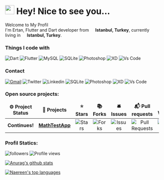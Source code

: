 <h1><img src="https://emojis.slackmojis.com/emojis/images/1531849430/4246/blob-sunglasses.gif?1531849430" width="30"/> Hey! Nice to see you...</h1>
<p>Welcome to My Profil </br> I'm Ertan, Flutter and Dart developer from <img src="https://cdn-icons-png.flaticon.com/512/3909/3909414.png" width="13"/> <b>Istanbul, Turkey</b>, currently living in <img src="https://cdn-icons-png.flaticon.com/512/3909/3909414.png" width="13"/> <b>Istanbul, Turkey</b>.
</p>

<h3>Things I code with</h3>
<p>
  <img alt="Dart" src="https://img.shields.io/badge/dart-%230175C2.svg?style=for-the-badge&logo=dart&logoColor=white" />
  <img alt="Flutter" src="https://img.shields.io/badge/Flutter-%2302569B.svg?style=for-the-badge&logo=Flutter&logoColor=white" />
  <img alt="MySQL" src="https://img.shields.io/badge/mysql-%2300f.svg?style=for-the-badge&logo=mysql&logoColor=white" />
  <img alt="SQLite" src="https://img.shields.io/badge/sqlite-%2307405e.svg?style=for-the-badge&logo=sqlite&logoColor=white" />
  <img alt="Photoshop" src="https://img.shields.io/badge/adobe%20photoshop-%2331A8FF.svg?style=for-the-badge&logo=adobe%20photoshop&logoColor=white" />
  <img alt="XD" src="https://img.shields.io/badge/Adobe%20XD-470137?style=for-the-badge&logo=Adobe%20XD&logoColor=#FF61F6" />
   <img alt="Vs Code" src="https://img.shields.io/badge/Visual%20Studio%20Code-0078d7.svg?style=for-the-badge&logo=visual-studio-code&logoColor=white" />
</p>

<h3>Contact</h3>
<p><a href="mailto:ertanozturk41@gmail.com" target="_blank"><img alt="Gmail" src="https://img.shields.io/badge/Gmail-D14836?style=for-the-badge&logo=gmail&logoColor=white" /></a>
  
  <img alt="Twitter" src="https://img.shields.io/badge/Flutter-%2302569B.svg?style=for-the-badge&logo=Flutter&logoColor=white" />
  <img alt="Linkedin" src="https://img.shields.io/badge/mysql-%2300f.svg?style=for-the-badge&logo=mysql&logoColor=white" />
  <img alt="SQLite" src="https://img.shields.io/badge/sqlite-%2307405e.svg?style=for-the-badge&logo=sqlite&logoColor=white" />
  <img alt="Photoshop" src="https://img.shields.io/badge/adobe%20photoshop-%2331A8FF.svg?style=for-the-badge&logo=adobe%20photoshop&logoColor=white" />
  <img alt="XD" src="https://img.shields.io/badge/Adobe%20XD-470137?style=for-the-badge&logo=Adobe%20XD&logoColor=#FF61F6" />
   <img alt="Vs Code" src="https://img.shields.io/badge/Visual%20Studio%20Code-0078d7.svg?style=for-the-badge&logo=visual-studio-code&logoColor=white" />
</p>

<h3>Open source projects:</h3>
<table>
  <thead align="center">
    <tr border: none;>
      <td><b>⚙️ Project Status</b></td>
      <td><b>🎁 Projects</b></td>
      <td><b>⭐ Stars</b></td>
      <td><b>📚 Forks</b></td>
      <td><b>🛎 Issues</b></td>
      <td><b>📬 Pull requests</b>
      <td><b>👀 Watchers</b>
      </td>
    </tr>
  </thead>
  <tbody>
    <tr align="center">
      <td><b>Continues!</b></td>
      <td><a href="https://github.com/ertan-ozturk/MathTestApp"><b>MathTestApp</b></a></td>
      <td><img alt="Stars" src="https://img.shields.io/github/stars/ertan-ozturk/MathTestApp?style=flat-square&labelColor=343b41"/></td>
      <td><img alt="Forks" src="https://img.shields.io/github/forks/ertan-ozturk/MathTestApp?style=flat-square&labelColor=343b41"/></td>
      <td><img alt="Issues" src="https://img.shields.io/github/issues/ertan-ozturk/MathTestApp?style=flat-square&labelColor=343b41"/></td>
      <td><img alt="Pull Requests" src="https://img.shields.io/github/issues-pr/ertan-ozturk/MathTestApp?style=flat-square&labelColor=343b41"/>
      <td><img alt="Watchers" src="https://img.shields.io/github/watchers/ertan-ozturk/MathTestApp?style=flat-square&labelColor=343b41"/>
      </td>
    </tr>
  </tbody>
</table>

<h3>Profil Statics:</h3>
<p>
  <img alt="followers" src="https://img.shields.io/github/followers/ertan-ozturk?style=flat-square&labelColor=343b41" />
  <img alt="Profile views" src="https://gpvc.arturio.dev/ertan-ozturk?style=flat-square&labelColor=343b41" />
</p>


[![Anurag's github stats](https://github-readme-stats.vercel.app/api?username=ertan-ozturk&theme=blue-green)](https://github.com/anuraghazra/github-readme-stats)

[![Naereen's top languages](https://github-readme-stats.vercel.app/api/top-langs/?username=ertan-ozturk&theme=blue-green)](https://github.com/anuraghazra/github-readme-stats)

<!--
[![GitHub stars](https://img.shields.io/github/stars/ertan-ozturk.svg?style=social&label=Star&maxAge=2592000)](https://github.com/ertan-ozturk/)
-->
